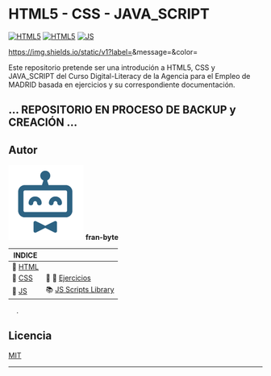 # HTML5 - CSS - JAVA_SCRIPT

[![HTML5](https://img.shields.io/badge/HTML-5-lightgrey.svg?style=for-the-badge&logo=appveyor)](/documentation/html5.md)
[![HTML5](https://img.shields.io/badge/CSS-green.svg?style=for-the-badge&logo=appveyor)](documentation/css.md)
[![JS](https://img.shields.io/badge/JS-red.svg?style=for-the-badge&logo=appveyor)](documentation/js.md)

https://img.shields.io/static/v1?label=<LABEL>&message=<MESSAGE>&color=<COLOR>

Este repositorio pretende ser una introdución a HTML5, CSS y JAVA_SCRIPT del Curso Digital-Literacy de la Agencia para el Empleo de MADRID basada en ejercicios y su correspondiente documentación.

## ... REPOSITORIO EN PROCESO DE BACKUP y CREACIÓN ...

## Autor ️
<img src="mdArchives/logo.png"/> **fran-byte**


| INDICE |  |
| ------------- | ------------- |
| 📕  [HTML](/documentation/html5.md)     |  |
| 📕  [CSS](/documentation/css.md)  | :pencil: 📐 [Ejercicios](/tests/exercices.md) |
| 📕  [JS](/documentation/js.md)  | :books: [JS Scripts Library](/scripts_library/scripts.md)  |

&nbsp; 
&nbsp; 
.


## Licencia
[MIT](https://choosealicense.com/licenses/mit/)

---
